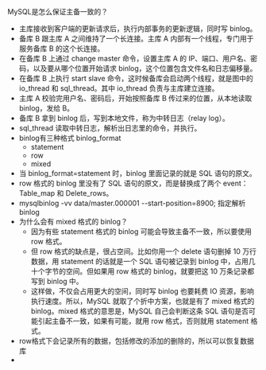 MySQL是怎么保证主备一致的？

- 主库接收到客户端的更新请求后，执行内部事务的更新逻辑，同时写 binlog。
- 备库 B 跟主库 A 之间维持了一个长连接。主库 A 内部有一个线程，专门用于服务备库 B 的这个长连接。
- 在备库 B 上通过 change master 命令，设置主库 A 的 IP、端口、用户名、密码，以及要从哪个位置开始请求 binlog，这个位置包含文件名和日志偏移量。
- 在备库 B 上执行 start slave 命令，这时候备库会启动两个线程，就是图中的 io_thread 和 sql_thread。其中 io_thread 负责与主库建立连接。
- 主库 A 校验完用户名、密码后，开始按照备库 B 传过来的位置，从本地读取 binlog，发给 B。
- 备库 B 拿到 binlog 后，写到本地文件，称为中转日志（relay log）。
- sql_thread 读取中转日志，解析出日志里的命令，并执行。
- binlog有三种格式  binlog_format
  - statement
  - row
  - mixed
- 当 binlog_format=statement 时，binlog 里面记录的就是 SQL 语句的原文。
- row 格式的 binlog 里没有了 SQL 语句的原文，而是替换成了两个 event：Table_map 和 Delete_rows。
- mysqlbinlog -vv data/master.000001 --start-position=8900; 指定解析 binlog
- 为什么会有 mixed 格式的 binlog？
  - 因为有些 statement 格式的 binlog 可能会导致主备不一致，所以要使用 row 格式。
  - 但 row 格式的缺点是，很占空间。比如你用一个 delete 语句删掉 10 万行数据，用 statement 的话就是一个 SQL 语句被记录到 binlog 中，占用几十个字节的空间。但如果用 row 格式的 binlog，就要把这 10 万条记录都写到 binlog 中。
  - 这样做，不仅会占用更大的空间，同时写 binlog 也要耗费 IO 资源，影响执行速度。所以，MySQL 就取了个折中方案，也就是有了 mixed 格式的 binlog。mixed 格式的意思是，MySQL 自己会判断这条 SQL 语句是否可能引起主备不一致，如果有可能，就用 row 格式，否则就用 statement 格式。
- row格式下会记录所有的数据，包括修改的添加的删除的，所以可以恢复数据库
- 